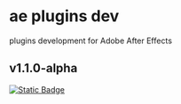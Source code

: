 # ae plugins dev
  plugins development for Adobe After Effects

## v1.1.0-alpha
[![Static Badge](https://img.shields.io/badge/Text_Island_Block-blue)](https://github.com/XDzzzzzZyq/ae-plugins-dev/tree/main/TextIslandBlock)
